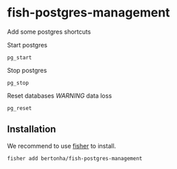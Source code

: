 # fish-postgres-management
Add some postgres shortcuts

Start postgres
```
pg_start
```

Stop postgres
```
pg_stop
```

Reset databases *WARNING* data loss
```
pg_reset
```

## Installation

We recommend to use [fisher](https://github.com/jorgebucaran/fisher) to install.

```
fisher add bertonha/fish-postgres-management
```
